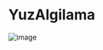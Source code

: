 # YuzAlgilama
![image](https://user-images.githubusercontent.com/104844949/225381310-558bfe27-de7f-4078-b6f2-065c7d6e9d3d.png)
